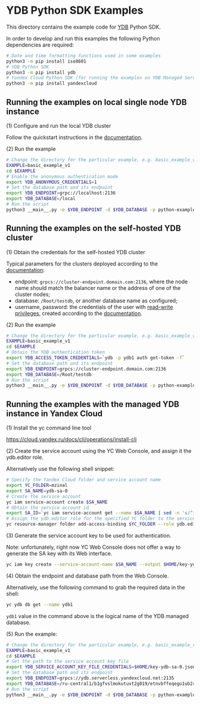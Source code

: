 # YDB Python SDK Examples

This directory contains the example code for [YDB](https://ydb.tech) Python SDK.

In order to develop and run this examples the following Python dependencies are required:

```bash
# Date and time formatting functions used in some examples
python3 -m pip install iso8601
# YDB Python SDK
python3 -m pip install ydb
# Yandex Cloud Python SDK (for running the examples on YDB Managed Services)
python3 -m pip install yandexcloud
```

## Running the examples on local single node YDB instance

(1) Configure and run the local YDB cluster

Follow the quickstart instructions in the [documentation](https://ydb.tech/en/docs/administration/quickstart).

(2) Run the example

```bash
# Change the directory for the particular example, e.g. basic_example_v1
EXAMPLE=basic_example_v1
cd $EXAMPLE
# Enable the anonymous authentication mode
export YDB_ANONYMOUS_CREDENTIALS=1
# Set the database path and its endpoint
export YDB_ENDPOINT=grpc://localhost:2136
export YDB_DATABASE=/local
# Run the script
python3 __main__.py -e $YDB_ENDPOINT -d $YDB_DATABASE -p python-examples/$EXAMPLE
```

## Running the examples on the self-hosted YDB cluster

(1) Obtain the credentials for the self-hosted YDB cluster

Typical parameters for the clusters deployed according to the [documentation](https://ydb.tech/en/docs/deploy/manual/deploy-ydb-on-premises):
* endpoint: `grpcs://cluster-endpoint.domain.com:2136`, where the node name should match the balancer name or the address of one of the cluster nodes;
* database: `/Root/testdb`, or another database name as configured;
* username, password: the credentials of the user with [read-write privileges](https://ydb.tech/en/docs/cluster/access), created according to the [documentation](https://ydb.tech/en/docs/yql/reference/syntax/create-user).

(2) Run the example

```bash
# Change the directory for the particular example, e.g. basic_example_v1
EXAMPLE=basic_example_v1
cd $EXAMPLE
# Obtain the YDB authentication token
export YDB_ACCESS_TOKEN_CREDENTIALS=`ydb -p ydb1 auth get-token -f`
# Set the database path and its endpoint
export YDB_ENDPOINT=grpcs://cluster-endpoint.domain.com:2136
export YDB_DATABASE=/Root/testdb
# Run the script
python3 __main__.py -e $YDB_ENDPOINT -d $YDB_DATABASE -p python-examples/$EXAMPLE
```


## Running the examples with the managed YDB instance in Yandex Cloud

(1) Install the yc command line tool

https://cloud.yandex.ru/docs/cli/operations/install-cli

(2) Create the service account using the YC Web Console, and assign it the ydb.editor role.

Alternatively use the following shell snippet:

```bash
# Specify the Yandex Cloud folder and service account name
export YC_FOLDER=mzinal
export SA_NAME=ydb-sa-0
# Create the service account
yc iam service-account create $SA_NAME
# Obtain the service account id
export SA_ID=`yc iam service-account get --name $SA_NAME | sed -n 's/^id: \(.*\)$/\1/p'`
# Assign the ydb.editor role for the specified YC folder to the service account just created
yc resource-manager folder add-access-binding $YC_FOLDER --role ydb.editor --subject serviceAccount:$SA_ID 
```

(3) Generate the service account key to be used for authentication.

Note: unfortunately, right now YC Web Console does not offer a way to generate the SA key
with its Web interface.

```bash
yc iam key create --service-account-name $SA_NAME --output $HOME/key-ydb-sa-0.json
```

(4) Obtain the endpoint and database path from the Web Console.

Alternatively, use the following command to grab the required data in the shell:

```bash
yc ydb db get --name ydb1
```

`ydb1` value in the command above is the logical name of the YDB managed database.

(5) Run the example:

```bash
# Change the directory for the particular example, e.g. basic_example_v1
EXAMPLE=basic_example_v1
cd $EXAMPLE
# Set the path to the service account key file
export YDB_SERVICE_ACCOUNT_KEY_FILE_CREDENTIALS=$HOME/key-ydb-sa-0.json
# Set the database path and its endpoint
export YDB_ENDPOINT=grpcs://ydb.serverless.yandexcloud.net:2135
export YDB_DATABASE=/ru-central1/b1gfvslmokutuvt2g019/etnvbffeqegu1ub2rg2o
# Run the script
python3 __main__.py -e $YDB_ENDPOINT -d $YDB_DATABASE -p python-examples/$EXAMPLE
```

